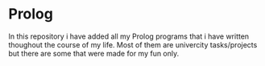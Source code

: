 # Prolog
In this repository i have added all my Prolog programs that i have written thoughout the course of my life.
Most of them are univercity tasks/projects but there are some that were made for my fun only.


